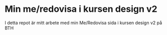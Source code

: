 Min me/redovisa i kursen design v2
====================

I detta repot är mitt arbete med min Me/Redovisa sida i kursen design v2 på BTH 
